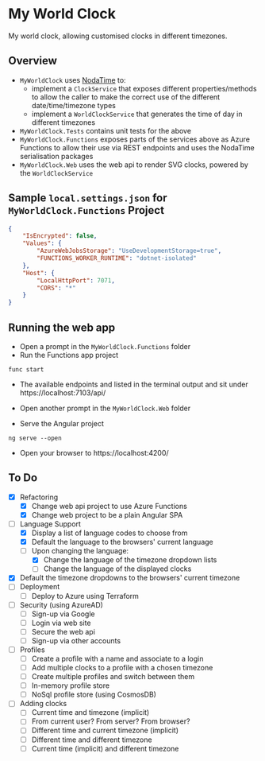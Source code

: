 # My World Clock

My world clock, allowing customised clocks in different timezones.

## Overview

- `MyWorldClock` uses [NodaTime](https://nodatime.org/) to:
  - implement a `ClockService` that exposes different properties/methods to allow the caller to make the correct use of the different date/time/timezone types
  - implement a `WorldClockService` that generates the time of day in different timezones
- `MyWorldClock.Tests` contains unit tests for the above
- `MyWorldClock.Functions` exposes parts of the services above as Azure Functions to allow their use via REST endpoints and uses the NodaTime serialisation packages
- `MyWorldClock.Web` uses the web api to render SVG clocks, powered by the `WorldClockService`

## Sample `local.settings.json` for `MyWorldClock.Functions` Project

```json
{
    "IsEncrypted": false,
    "Values": {
        "AzureWebJobsStorage": "UseDevelopmentStorage=true",
        "FUNCTIONS_WORKER_RUNTIME": "dotnet-isolated"
    },
    "Host": {
        "LocalHttpPort": 7071,
        "CORS": "*"
    }
}
```

## Running the web app
- Open a prompt in the `MyWorldClock.Functions` folder
- Run the Functions app project
```
func start
```
- The available endpoints and listed in the terminal output and sit under https://localhost:7103/api/


- Open another prompt in the `MyWorldClock.Web` folder
- Serve the Angular project
```
ng serve --open
```
- Open your browser to https://localhost:4200/

## To Do
- [x] Refactoring
  - [x] Change web api project to use Azure Functions
  - [x] Change web project to be a plain Angular SPA
- [ ] Language Support
  - [x] Display a list of language codes to choose from
  - [x] Default the language to the browsers' current language
  - [ ] Upon changing the language:
    - [X] Change the language of the timezone dropdown lists
    - [ ] Change the language of the displayed clocks
- [x] Default the timezone dropdowns to the browsers' current timezone 
- [ ] Deployment
  - [ ] Deploy to Azure using Terraform
- [ ] Security (using AzureAD)
  - [ ] Sign-up via Google
  - [ ] Login via web site
  - [ ] Secure the web api
  - [ ] Sign-up via other accounts
- [ ] Profiles
  - [ ] Create a profile with a name and associate to a login
  - [ ] Add multiple clocks to a profile with a chosen timezone
  - [ ] Create multiple profiles and switch between them
  - [ ] In-memory profile store
  - [ ] NoSql profile store (using CosmosDB)
- [ ] Adding clocks
  - [ ] Current time and timezone (implicit)
  - [ ] From current user? From server? From browser?
  - [ ] Different time and current timezone (implicit)
  - [ ] Different time and different timezone
  - [ ] Current time (implicit) and different timezone
